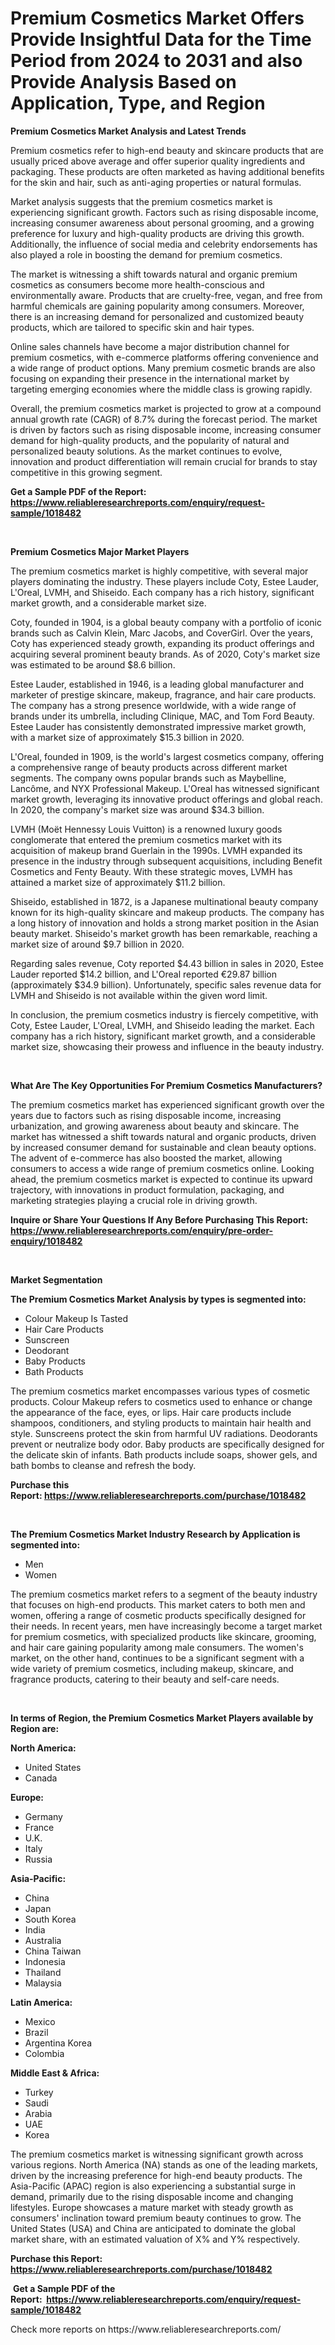 <p><h1>Premium Cosmetics Market Offers Provide Insightful Data for the Time Period from 2024 to 2031 and also Provide Analysis Based on Application, Type, and Region</h1></p><p><strong>Premium Cosmetics Market Analysis and Latest Trends</strong></p>
<p><p>Premium cosmetics refer to high-end beauty and skincare products that are usually priced above average and offer superior quality ingredients and packaging. These products are often marketed as having additional benefits for the skin and hair, such as anti-aging properties or natural formulas.</p><p>Market analysis suggests that the premium cosmetics market is experiencing significant growth. Factors such as rising disposable income, increasing consumer awareness about personal grooming, and a growing preference for luxury and high-quality products are driving this growth. Additionally, the influence of social media and celebrity endorsements has also played a role in boosting the demand for premium cosmetics.</p><p>The market is witnessing a shift towards natural and organic premium cosmetics as consumers become more health-conscious and environmentally aware. Products that are cruelty-free, vegan, and free from harmful chemicals are gaining popularity among consumers. Moreover, there is an increasing demand for personalized and customized beauty products, which are tailored to specific skin and hair types.</p><p>Online sales channels have become a major distribution channel for premium cosmetics, with e-commerce platforms offering convenience and a wide range of product options. Many premium cosmetic brands are also focusing on expanding their presence in the international market by targeting emerging economies where the middle class is growing rapidly.</p><p>Overall, the premium cosmetics market is projected to grow at a compound annual growth rate (CAGR) of 8.7% during the forecast period. The market is driven by factors such as rising disposable income, increasing consumer demand for high-quality products, and the popularity of natural and personalized beauty solutions. As the market continues to evolve, innovation and product differentiation will remain crucial for brands to stay competitive in this growing segment.</p></p>
<p><strong>Get a Sample PDF of the Report:&nbsp; <a href="https://www.reliableresearchreports.com/enquiry/request-sample/1018482">https://www.reliableresearchreports.com/enquiry/request-sample/1018482</a></strong></p>
<p>&nbsp;</p>
<p><strong>Premium Cosmetics Major Market Players</strong></p>
<p><p>The premium cosmetics market is highly competitive, with several major players dominating the industry. These players include Coty, Estee Lauder, L'Oreal, LVMH, and Shiseido. Each company has a rich history, significant market growth, and a considerable market size.</p><p>Coty, founded in 1904, is a global beauty company with a portfolio of iconic brands such as Calvin Klein, Marc Jacobs, and CoverGirl. Over the years, Coty has experienced steady growth, expanding its product offerings and acquiring several prominent beauty brands. As of 2020, Coty's market size was estimated to be around $8.6 billion.</p><p>Estee Lauder, established in 1946, is a leading global manufacturer and marketer of prestige skincare, makeup, fragrance, and hair care products. The company has a strong presence worldwide, with a wide range of brands under its umbrella, including Clinique, MAC, and Tom Ford Beauty. Estee Lauder has consistently demonstrated impressive market growth, with a market size of approximately $15.3 billion in 2020.</p><p>L'Oreal, founded in 1909, is the world's largest cosmetics company, offering a comprehensive range of beauty products across different market segments. The company owns popular brands such as Maybelline, Lancôme, and NYX Professional Makeup. L'Oreal has witnessed significant market growth, leveraging its innovative product offerings and global reach. In 2020, the company's market size was around $34.3 billion.</p><p>LVMH (Moët Hennessy Louis Vuitton) is a renowned luxury goods conglomerate that entered the premium cosmetics market with its acquisition of makeup brand Guerlain in the 1990s. LVMH expanded its presence in the industry through subsequent acquisitions, including Benefit Cosmetics and Fenty Beauty. With these strategic moves, LVMH has attained a market size of approximately $11.2 billion.</p><p>Shiseido, established in 1872, is a Japanese multinational beauty company known for its high-quality skincare and makeup products. The company has a long history of innovation and holds a strong market position in the Asian beauty market. Shiseido's market growth has been remarkable, reaching a market size of around $9.7 billion in 2020.</p><p>Regarding sales revenue, Coty reported $4.43 billion in sales in 2020, Estee Lauder reported $14.2 billion, and L'Oreal reported €29.87 billion (approximately $34.9 billion). Unfortunately, specific sales revenue data for LVMH and Shiseido is not available within the given word limit.</p><p>In conclusion, the premium cosmetics industry is fiercely competitive, with Coty, Estee Lauder, L'Oreal, LVMH, and Shiseido leading the market. Each company has a rich history, significant market growth, and a considerable market size, showcasing their prowess and influence in the beauty industry.</p></p>
<p>&nbsp;</p>
<p><strong>What Are The Key Opportunities For Premium Cosmetics Manufacturers?</strong></p>
<p><p>The premium cosmetics market has experienced significant growth over the years due to factors such as rising disposable income, increasing urbanization, and growing awareness about beauty and skincare. The market has witnessed a shift towards natural and organic products, driven by increased consumer demand for sustainable and clean beauty options. The advent of e-commerce has also boosted the market, allowing consumers to access a wide range of premium cosmetics online. Looking ahead, the premium cosmetics market is expected to continue its upward trajectory, with innovations in product formulation, packaging, and marketing strategies playing a crucial role in driving growth.</p></p>
<p><strong>Inquire or Share Your Questions If Any Before Purchasing This Report: <a href="https://www.reliableresearchreports.com/enquiry/pre-order-enquiry/1018482">https://www.reliableresearchreports.com/enquiry/pre-order-enquiry/1018482</a></strong></p>
<p>&nbsp;</p>
<p><strong>Market Segmentation</strong></p>
<p><strong>The Premium Cosmetics Market Analysis by types is segmented into:</strong></p>
<p><ul><li>Colour Makeup Is Tasted</li><li>Hair Care Products</li><li>Sunscreen</li><li>Deodorant</li><li>Baby Products</li><li>Bath Products</li></ul></p>
<p><p>The premium cosmetics market encompasses various types of cosmetic products. Colour Makeup refers to cosmetics used to enhance or change the appearance of the face, eyes, or lips. Hair care products include shampoos, conditioners, and styling products to maintain hair health and style. Sunscreens protect the skin from harmful UV radiations. Deodorants prevent or neutralize body odor. Baby products are specifically designed for the delicate skin of infants. Bath products include soaps, shower gels, and bath bombs to cleanse and refresh the body.</p></p>
<p><strong>Purchase this Report:&nbsp;<a href="https://www.reliableresearchreports.com/purchase/1018482">https://www.reliableresearchreports.com/purchase/1018482</a></strong></p>
<p>&nbsp;</p>
<p><strong>The Premium Cosmetics Market Industry Research by Application is segmented into:</strong></p>
<p><ul><li>Men</li><li>Women</li></ul></p>
<p><p>The premium cosmetics market refers to a segment of the beauty industry that focuses on high-end products. This market caters to both men and women, offering a range of cosmetic products specifically designed for their needs. In recent years, men have increasingly become a target market for premium cosmetics, with specialized products like skincare, grooming, and hair care gaining popularity among male consumers. The women's market, on the other hand, continues to be a significant segment with a wide variety of premium cosmetics, including makeup, skincare, and fragrance products, catering to their beauty and self-care needs.</p></p>
<p>&nbsp;</p>
<p><strong>In terms of Region, the Premium Cosmetics Market Players available by Region are:</strong></p>
<p>
    <p> <strong> North America: </strong>
        <ul>
            <li>United States</li>
            <li>Canada</li>
        </ul>
        </p> 
    <p> <strong> Europe: </strong>
        <ul>
            <li>Germany</li>
            <li>France</li>
            <li>U.K.</li>
            <li>Italy</li>
            <li>Russia</li>
        </ul>
        </p> 
    <p> <strong> Asia-Pacific: </strong>
        <ul>
            <li>China</li>
            <li>Japan</li>
            <li>South Korea</li>
            <li>India</li>
            <li>Australia</li>
            <li>China Taiwan</li>
            <li>Indonesia</li>
            <li>Thailand</li>
            <li>Malaysia</li>
        </ul>
        </p> 
    <p> <strong> Latin America: </strong>
        <ul>
            <li>Mexico</li>
            <li>Brazil</li>
            <li>Argentina Korea</li>
            <li>Colombia</li>
        </ul>
        </p> 
    <p> <strong> Middle East & Africa: </strong>
        <ul>
            <li>Turkey</li>
            <li>Saudi</li>
            <li>Arabia</li>
            <li>UAE</li>
            <li>Korea</li>
        </ul>
    </p>
    </p>
<p><p>The premium cosmetics market is witnessing significant growth across various regions. North America (NA) stands as one of the leading markets, driven by the increasing preference for high-end beauty products. The Asia-Pacific (APAC) region is also experiencing a substantial surge in demand, primarily due to the rising disposable income and changing lifestyles. Europe showcases a mature market with steady growth as consumers' inclination toward premium beauty continues to grow. The United States (USA) and China are anticipated to dominate the global market share, with an estimated valuation of X% and Y% respectively.</p></p>
<p><strong>Purchase this Report: <a href="https://www.reliableresearchreports.com/purchase/1018482">https://www.reliableresearchreports.com/purchase/1018482</a></strong></p>
<p>&nbsp;<strong>Get a Sample PDF of the Report:&nbsp;&nbsp;<a href="https://www.reliableresearchreports.com/enquiry/request-sample/1018482">https://www.reliableresearchreports.com/enquiry/request-sample/1018482</a></strong></p>
<p><strong></strong></p>
<p>Check more reports on https://www.reliableresearchreports.com/</p>